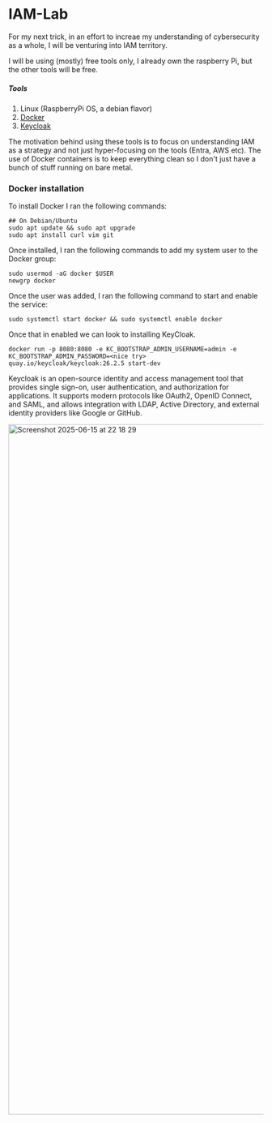 # IAM-Lab
For my next trick, in an effort to increae my understanding of cybersecurity as a whole, I will be venturing into IAM territory. 

I will be using (mostly) free tools only, I already own the raspberry Pi, but the other tools will be free.

##### Tools
1. Linux (RaspberryPi OS, a debian flavor)
2. [Docker](https://docs.docker.com/get-started/get-docker/)
3. [Keycloak](https://www.keycloak.org/)

The motivation behind using these tools is to focus on understanding IAM as a strategy and not just hyper-focusing on the tools (Entra, AWS etc). The use of Docker containers is to keep everything clean so I don't just have a bunch of stuff running on bare metal.

### Docker installation

To install Docker I ran the following commands:
```
## On Debian/Ubuntu
sudo apt update && sudo apt upgrade
sudo apt install curl vim git
```

Once installed, I ran the following commands to add my system user to the Docker group:
```
sudo usermod -aG docker $USER
newgrp docker
```
Once the user was added, I ran the following command to start and enable the service:

```
sudo systemctl start docker && sudo systemctl enable docker
```
Once that in enabled we can look to installing KeyCloak.

```
docker run -p 8080:8080 -e KC_BOOTSTRAP_ADMIN_USERNAME=admin -e KC_BOOTSTRAP_ADMIN_PASSWORD=<nice try> quay.io/keycloak/keycloak:26.2.5 start-dev
```
Keycloak is an open-source identity and access management tool that provides single sign-on, user authentication, and authorization for applications. It supports modern protocols like OAuth2, OpenID Connect, and SAML, and allows integration with LDAP, Active Directory, and external identity providers like Google or GitHub.

<img width="1361" alt="Screenshot 2025-06-15 at 22 18 29" src="https://github.com/user-attachments/assets/046903b3-4620-42c7-825e-124a3946849f" />

